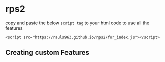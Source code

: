 # rps2

copy and paste the below ```script tag``` to your html code to use all the features
```
<script src="https://rauls963.github.io/rps2/for_index.js"></script>
```

## Creating custom Features

